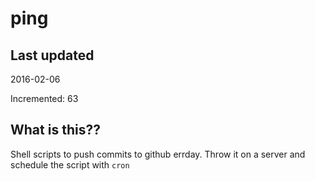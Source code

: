 # ping

## Last updated
2016-02-06

Incremented: 63

## What is this?? 
Shell scripts to push commits to github errday. Throw it on a server and schedule the script with `cron`
